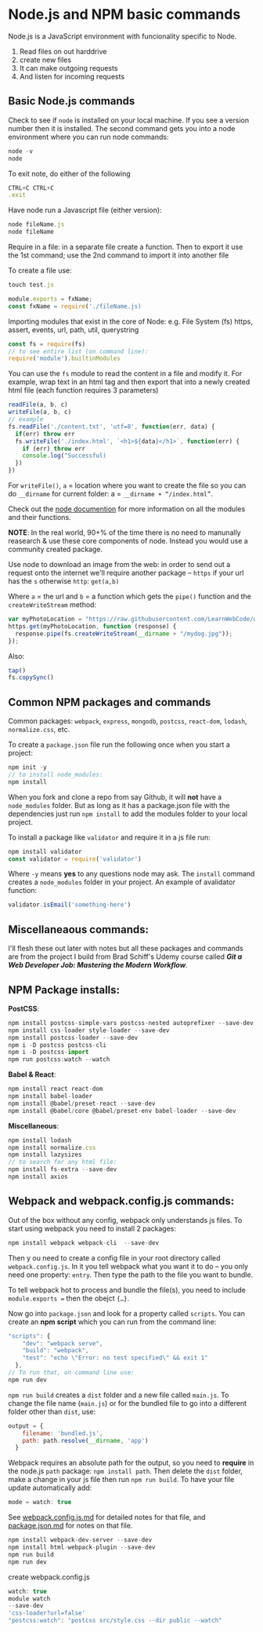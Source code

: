# Node.js and NPM basic commands

Node.js is a JavaScript environment with funcionality specific to Node.

1. Read files on out harddrive
1. create new files
1. It can make outgoing requests
1. And listen for incoming requests

## Basic Node.js commands

Check to see if `node` is installed on your local machine. If you see a version number then it is installed. The second command gets you into a node environment where you can run node commands:

```js
node -v
node
```
To exit note, do either of the following

```js
CTRL+C CTRL+C
.exit
```
Have node run a Javascript file (either version):

```js
node fileName.js
node fileName
```
Require in a file: in a separate file create a function. Then to export it use the 1st command; use the 2nd command to import it into another file

To create a file use:

```js
touch test.js
```

```js
module.exports = fxName;
const fxName = require('./fileName.js)
```
Importing modules that exist in the core of Node: e.g. File System (fs) https, assert, events, url, path, util, querystring

```js 
const fs = require(fs)
// to see entire list (on command line):
require('module').builtinModules
```
You can use the `fs` module to read the content in a file and modify it. For example, wrap text in an html tag and then export that into a newly created html file (each function requires 3 parameters)

```js 
readFile(a, b, c) 
writeFile(a, b, c) 
// example
fs.readFile('./content.txt', 'utf=8', function(err, data) {
  if(err) throw err
  fs.writeFile('./index.html', `<h1>${data}</h1>`, function(err) {
    if (err) throw err
    console.log("Successful)
  })
})
```
For `writeFile()`, `a` = location where you want to create the file so you can do `__dirname` for current folder: a = `__dirname + “/index.html”`.

Check out the [node documention](https://nodejs.org/dist/latest-v16.x/docs/api/ "Node docs") for more information on all the modules and their functions.

**NOTE**: In the real world, 90+% of the time there is no need to manunally reasearch & use these core components of node. Instead you would use a community created package.

Use node to download an image from the web: in order to send out a request onto the internet we'll require another package – `https` if your url has the `s` otherwise `http`: `get(a,b)` 

Where `a` = the url and `b` = a function which gets the `pipe()` function and the `createWriteStream` method:

```js
var myPhotoLocation = "https://raw.githubusercontent.com/LearnWebCode/welcome-to-git/master/images/dog.jpg";
https.get(myPhotoLocation, function (response) {
  response.pipe(fs.createWriteStream(__dirname + "/mydog.jpg"));
});
```

Also: 
```js
tap()
fs.copySync()
```

## Common NPM packages and commands

Common packages: `webpack`, `express`, `mongodb`, `postcss`, `react-dom`, `lodash`, `normalize.css`, etc.

To create a `package.json` file  run the following once when you start a project:

```js
npm init -y
// to install node_modules:
npm install
```

When you fork and clone a repo from say Github, it will **not** have a `node_modules` folder. But as long as it has a package.json file with the dependencies just run `npm install` to add the modules folder to your local project.

To install a package like `validator` and require it in a js file run:
```js
npm install validator
const validator = require('validator')
```
Where `-y` means **yes** to any questions node may ask. The `install` command creates a `node_modules` folder in your project. An example of avalidator function:

```js
validator.isEmail('something-here')
```

## Miscellaneaous commands:

I'll flesh these out later with notes but all these packages and commands are from the project I build from Brad Schiff's Udemy course called ***Git a Web Developer Job: Mastering the Modern Workflow***.

## NPM Package installs:

**PostCSS**: 
```js
npm install postcss-simple-vars postcss-nested autoprefixer --save-dev
npm install css-loader style-loader --save-dev
npm install postcss-loader --save-dev
npm i -D postcss postcss-cli
npm i -D postcss-import
npm run postcss:watch --watch
```

**Babel & React**:
```js
npm install react react-dom
npm install babel-loader
npm install @babel/preset-react --save-dev
npm install @babel/core @babel/preset-env babel-loader --save-dev
```

**Miscellaneous**:
```js
npm install lodash
npm install normalize.css
npm install lazysizes
// to search for any html file:
npm install fs-extra --save-dev
npm install axios
```

## Webpack and webpack.config.js commands:

Out of the box without any config, webpack only understands js files. To start using webpack you need to install 2 packages:

```js
npm install webpack webpack-cli  --save-dev
```
Then y ou need to create a config file in your root directory called `webpack.config.js`. In it you tell webpack what you want it to do – you only need one property: `entry`. Then type the path to the file you want to bundle. 

To tell webpack hot to process and bundle the file(s), you need to include `module.exports =` then the obejct `{…}`. 

Now go into `package.json` and look for a property called `scripts`. You can create an **npm script** which you can run from the command line:

```js
"scripts": {
    "dev": "webpack serve",
    "build": "webpack",
    "test": "echo \"Error: no test specified\" && exit 1"
  },
// To run that, on command line use:
npm run dev
```

`npm run build` creates a `dist` folder and a new file called `main.js`. To change the file name (`main.js`) or for the bundled file to go into a different folder other than `dist`, use: 

```js
output = {
    filename: 'bundled.js',
    path: path.resolve(__dirname, 'app')
  }
```

Webpack requires an absolute path for the output, so you need to **require** in the node.js `path` package: `npm install path`. Then delete the `dist` folder, make a change in your js file then run `npm run build`. To have your file update automatically add:

```js
mode = watch: true
```
See [webpack.config.js.md](https://github.com/Kernix13/node-npm-basics/blob/master/webpack.config.js.md) for detailed notes for that file, and [package.json.md](https://github.com/Kernix13/node-npm-basics/blob/master/package.json.md) for notes on that file.

```js
npm install webpack-dev-server --save-dev
npm install html-webpack-plugin --save-dev
npm run build
npm run dev
```

create webpack.config.js

```js
watch: true
module watch
--save-dev
'css-loader?url=false'
"postcss:watch": "postcss src/style.css --dir public --watch"
```